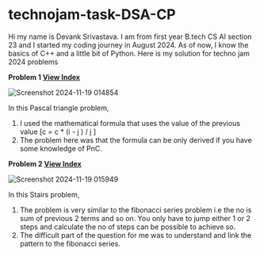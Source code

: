 # technojam-task-DSA-CP
Hi my name is Devank Srivastava. I am from first year B.tech CS AI section 23 and I started my coding journey in August 2024.
As of now, I know the basics of C++ and a little bit of Python.
Here is my solution for techno jam 2024 problems

**Problem 1 [View Index](Q1.cpp)**



![Screenshot 2024-11-19 014854](https://github.com/user-attachments/assets/31ed2834-07b2-4898-9904-4ed75b1b572d)



In this Pascal triangle problem,
1. I used the mathematical formula that uses the value of the previous value [c = c * (i - j ) / j ]
2. The problem here was that the formula can be only derived if you have some knowledge of PnC.

**Problem 2 [View Index](Q2.cpp)**



![Screenshot 2024-11-19 015949](https://github.com/user-attachments/assets/d8c0056d-4a9a-4731-a9e0-25ff7e12dfd7)




In this Stairs problem, 
1. The problem is very similar to the fibonacci series problem i.e the no is sum of previous 2 terms and so on.
   You only have to jump either 1 or 2 steps and calculate the no of steps can be possible to achieve so.
2. The difficult part of the question for me was to understand and link the pattern to the fibonacci series.


